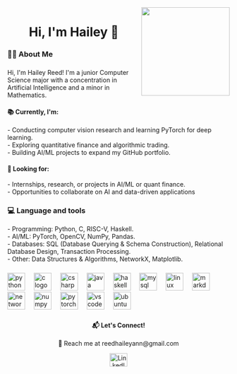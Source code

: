 <img align="right" height="200" src="https://media.licdn.com/dms/image/C5612AQF4TvQWrtreNg/article-cover_image-shrink_720_1280/0/1613055931244?e=2147483647&v=beta&t=8KudX_fg-XzcbqPe7qZBnyMJTFw_B5H8wO7tcNDvHfQ"  />

###

###

<h1 align="center">Hi, I'm Hailey 👋</h1>

###

<h3 align="left">👩‍💻  About Me</h3>

###

<p align="left">Hi, I'm Hailey Reed! I'm a junior Computer Science major with a concentration in Artificial Intelligence and a minor in Mathematics. <br></p>

<h4 align="left">📚 Currently, I'm:</h4>
<p> - Conducting computer vision research and learning PyTorch for deep learning.<br>- Exploring quantitative finance and algorithmic trading.<br>- Building AI/ML projects to expand my GitHub portfolio.<br>
<h4 align="left">📌 Looking for:</h4>
<p>- Internships, research, or projects in AI/ML or quant finance.<br>- Opportunities to collaborate on AI and data-driven applications</p>

###

<h3 align="left">💻 Language and tools<br></h3>

<p align="left">- Programming: Python, C, RISC-V, Haskell.<br>- AI/ML: PyTorch, OpenCV, NumPy, Pandas.<br>- Databases: SQL (Database Querying & Schema Construction), Relational Database Design, Transaction Processing.<br>- Other: Data Structures & Algorithms, NetworkX, Matplotlib.</p>

###

<div align="left">
  <img src="https://cdn.jsdelivr.net/gh/devicons/devicon/icons/python/python-original.svg" height="40" alt="python logo"  />
  <img width="12" />
  <img src="https://cdn.jsdelivr.net/gh/devicons/devicon/icons/c/c-original.svg" height="40" alt="c logo"  />
  <img width="12" />
  <img src="https://cdn.jsdelivr.net/gh/devicons/devicon/icons/csharp/csharp-original.svg" height="40" alt="csharp logo"  />
  <img width="12" />
  <img src="https://cdn.jsdelivr.net/gh/devicons/devicon/icons/java/java-original.svg" height="40" alt="java logo"  />
  <img width="12" />
  <img src="https://cdn.jsdelivr.net/gh/devicons/devicon/icons/haskell/haskell-original.svg" height="40" alt="haskell logo"  />
  <img width="12" />
  <img src="https://cdn.jsdelivr.net/gh/devicons/devicon/icons/mysql/mysql-original.svg" height="40" alt="mysql logo"  />
  <img width="12" />
  <img src="https://cdn.jsdelivr.net/gh/devicons/devicon/icons/linux/linux-original.svg" height="40" alt="linux logo"  />
  <img width="12" />
  <img src="https://cdn.jsdelivr.net/gh/devicons/devicon/icons/markdown/markdown-original.svg" height="40" alt="markdown logo"  />
  <img width="12" />
  <img src="https://cdn.jsdelivr.net/gh/devicons/devicon/icons/networkx/networkx-original.svg" height="40" alt="networkx logo"  />
  <img width="12" />
  <img src="https://cdn.jsdelivr.net/gh/devicons/devicon/icons/numpy/numpy-original.svg" height="40" alt="numpy logo"  />
  <img width="12" />
  <img src="https://cdn.jsdelivr.net/gh/devicons/devicon/icons/pytorch/pytorch-original.svg" height="40" alt="pytorch logo"  />
  <img width="12" />
  <img src="https://cdn.jsdelivr.net/gh/devicons/devicon/icons/vscode/vscode-original.svg" height="40" alt="vscode logo"  />
  <img width="12" />
  <img src="https://cdn.jsdelivr.net/gh/devicons/devicon/icons/ubuntu/ubuntu-plain.svg" height="40" alt="ubuntu logo"  />
</div>

###
<h4 align="center">📬 Let's Connect!</h4>
<p align="center">
  📩 Reach me at reedhaileyann@gmail.com
</p>

<p align="center">
  <a href="https://www.linkedin.com/in/hailey-ann-reed/" target="_blank">
    <img src="https://raw.githubusercontent.com/maurodesouza/profile-readme-generator/master/src/assets/icons/social/linkedin/default.svg" width="40" height="30" alt="LinkedIn" />
  </a>
</p>
